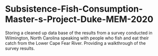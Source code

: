 # Subsistence-Fish-Consumption-Master-s-Project-Duke-MEM-2020
Storing a cleaned up data base of the results from a survey conducted in Wilmington, North Carolina speaking with people who fish and eat their catch from the Lower Cape Fear River. Providing a walkthrough of the survey results.

